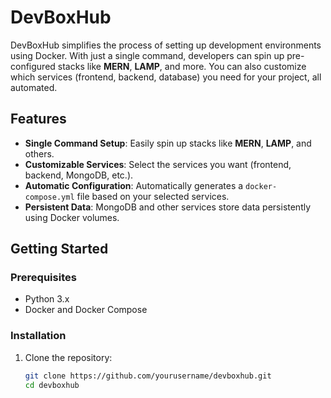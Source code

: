 # DevBoxHub

DevBoxHub simplifies the process of setting up development environments using Docker. With just a single command, developers can spin up pre-configured stacks like **MERN**, **LAMP**, and more. You can also customize which services (frontend, backend, database) you need for your project, all automated.

## Features

- **Single Command Setup**: Easily spin up stacks like **MERN**, **LAMP**, and others.
- **Customizable Services**: Select the services you want (frontend, backend, MongoDB, etc.).
- **Automatic Configuration**: Automatically generates a `docker-compose.yml` file based on your selected services.
- **Persistent Data**: MongoDB and other services store data persistently using Docker volumes.

## Getting Started

### Prerequisites

- Python 3.x
- Docker and Docker Compose

### Installation

1. Clone the repository:

   ```bash
   git clone https://github.com/yourusername/devboxhub.git
   cd devboxhub

